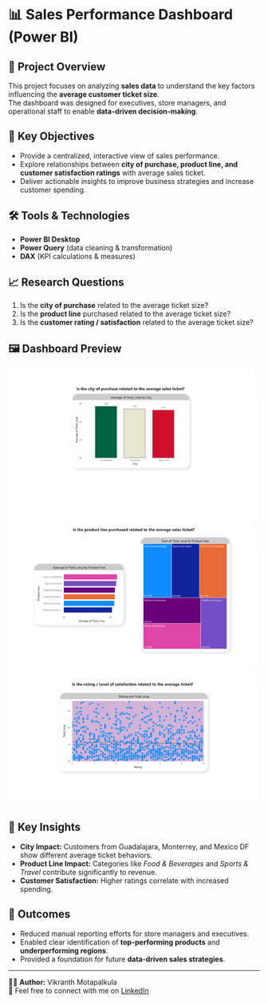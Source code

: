 # 📊 Sales Performance Dashboard (Power BI)

## 📌 Project Overview
This project focuses on analyzing **sales data** to understand the key factors influencing the **average customer ticket size**.  
The dashboard was designed for executives, store managers, and operational staff to enable **data-driven decision-making**.  

## 🎯 Key Objectives
- Provide a centralized, interactive view of sales performance.  
- Explore relationships between **city of purchase, product line, and customer satisfaction ratings** with average sales ticket.  
- Deliver actionable insights to improve business strategies and increase customer spending.  

## 🛠️ Tools & Technologies
- **Power BI Desktop**  
- **Power Query** (data cleaning & transformation)  
- **DAX** (KPI calculations & measures)  

## 📈 Research Questions
1. Is the **city of purchase** related to the average ticket size?  
2. Is the **product line** purchased related to the average ticket size?  
3. Is the **customer rating / satisfaction** related to the average ticket size?

## 🖼️ Dashboard Preview 
![Dashboard Overview](https://github.com/vikranth1918/Sales-Performance-Dashboard-Power-BI-/blob/main/Vikranth's%20Analysis.png)  


## 🚀 Key Insights
- **City Impact:** Customers from Guadalajara, Monterrey, and Mexico DF show different average ticket behaviors.  
- **Product Line Impact:** Categories like *Food & Beverages* and *Sports & Travel* contribute significantly to revenue.  
- **Customer Satisfaction:** Higher ratings correlate with increased spending.  

## 📌 Outcomes
- Reduced manual reporting efforts for store managers and executives.  
- Enabled clear identification of **top-performing products** and **underperforming regions**.  
- Provided a foundation for future **data-driven sales strategies**.  

---

👨‍💻 **Author:** Vikranth Motapalkula  
🔗 Feel free to connect with me on [LinkedIn](https://linkedin.com/in/vikranth-motapalkula)  


